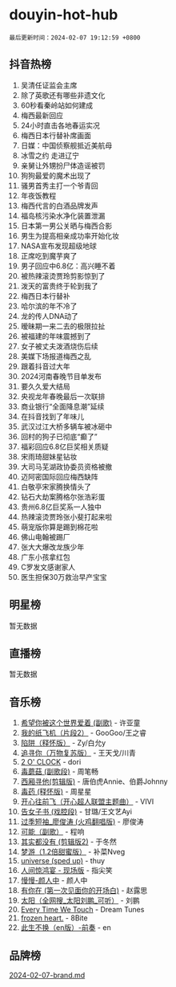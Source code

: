 # douyin-hot-hub

`最后更新时间：2024-02-07 19:12:59 +0800`

## 抖音热榜

1. 吴清任证监会主席
1. 除了英歌还有哪些非遗文化
1. 60秒看秦岭站如何建成
1. 梅西最新回应
1. 24小时直击各地春运实况
1. 梅西日本行替补席画面
1. 日媒：中国侦察舰抵近美航母
1. 冰雪之约 走进辽宁
1. 亲舅让外甥扮尸体造谣被罚
1. 狗狗最爱的魔术出现了
1. 骚男首秀主打一个爷青回
1. 年夜饭教程
1. 梅西代言的白酒品牌发声
1. 福岛核污染水净化装置泄漏
1. 日本第一男公关晒与梅西合影
1. 男生为提高相亲成功率开始化妆
1. NASA宣布发现超级地球
1. 正席吃到魔芋爽了
1. 男子回应中6.8亿：高兴睡不着
1. 被热辣滚烫贾玲剪影惊到了
1. 泼天的富贵终于轮到我了
1. 梅西日本行替补
1. 哈尔滨的年不冷了
1. 龙的传人DNA动了
1. 暧昧期一来二去的极限拉扯
1. 被福建的年味震撼到了
1. 女子被丈夫泼酒烧伤后续
1. 美媒下场报道梅西之乱
1. 跟着抖音过大年
1. 2024河南春晚节目单发布
1. 要久久爱大结局
1. 央视龙年春晚最后一次联排
1. 商业银行“全面降息潮”延续
1. 在抖音找到了年味儿
1. 武汉过江大桥多辆车被冰砸中
1. 回村的狗子已彻底“癫了”
1. 福彩回应6.8亿巨奖相关质疑
1. 宋雨琦甜妹星钻妆
1. 大司马芜湖政协委员资格被撤
1. 迈阿密国际回应梅西缺阵
1. 白敬亭宋家腾换情头了
1. 钻石大劫案腾格尔张浩彩蛋
1. 贵州6.8亿巨奖系一人独中
1. 热辣滚烫贾玲张小斐打起来啦
1. 萌宠版你算是踢到棉花啦
1. 佛山电翰被踢厂
1. 张大大爆改龙族少年
1. 广东小孩拿红包
1. C罗发文感谢家人
1. 医生担保30万救治早产宝宝

## 明星榜

暂无数据

## 直播榜

暂无数据

## 音乐榜

1. [希望你被这个世界爱着 (副歌)](https://sf5-hl-cdn-tos.douyinstatic.com/obj/tos-cn-ve-2774/oUHCmWQfZlE3QQBKBeD8rCFLpJzPgCpImhsxMt) - 许亚童
1. [我的纸飞机（片段2）](https://sf5-hl-cdn-tos.douyinstatic.com/obj/tos-cn-ve-2774/oM2ZrKcg2CD5AeRB2gkeXOFB1IxAGJdZPazYHf) - GooGoo/王之睿
1. [陷阱（释怀版）](https://sf3-cdn-tos.douyinstatic.com/obj/tos-cn-ve-2774/oE8C21LeZrzKLDFfQYgMzx4GAIHageG5IzayY7) - Zy/白允y
1. [追寻你（万物复苏版）](https://sf5-hl-cdn-tos.douyinstatic.com/obj/tos-cn-ve-2774/oYeAZJsbjIDit9APmBg8u6uDUQnHmoCf3gbo74) - 王天戈/川青
1. [2 O' CLOCK](https://sf6-cdn-tos.douyinstatic.com/obj/tos-cn-ve-2774/oIUBICeqlYQHTigCBOnCMlwBZJkgiBjt1oDfbg) - dori
1. [毒蘑菇 (副歌段)](https://sf6-cdn-tos.douyinstatic.com/obj/tos-cn-ve-2774/ocDEUsfdLjxnlFXtfogBCiQCEqYB7QZgZ8VViM) - 周笔畅
1. [西厢寻他(剪辑版)](https://sf5-hl-cdn-tos.douyinstatic.com/obj/tos-cn-ve-2774/oUsAVfAQKlRNxEv5qxvIB8o5qmIWUcXbzJKJhw) - 唐伯虎Annie、伯爵Johnny
1. [毒药 (释怀版)](https://sf5-hl-cdn-tos.douyinstatic.com/obj/tos-cn-ve-2774/oYILMEAzspdZBIzy4frJNB8ZHPHWAhiwowd4Ad) - 周星星
1. [开心往前飞（开心超人联盟主题曲）](https://sf5-hl-cdn-tos.douyinstatic.com/obj/tos-cn-ve-2774/9d8fb7c82cf1421fb93a9fe925275e0a) - VIVI
1. [告女子书 (戏腔段)](https://sf6-cdn-tos.douyinstatic.com/obj/tos-cn-ve-2774/osCCzFxWgstBDi92ZfBB4ht7gQENBmQMAl0eI6) - 甘璐/王文艺Ayi
1. [过季短袖_廖俊涛 (火鸡翻唱版)](https://sf3-cdn-tos.douyinstatic.com/obj/tos-cn-ve-2774/ogQVJl0tRBKxQgZji7YClFEBrVDeHpPTWfCZbQ) - 廖俊涛
1. [可能（副歌）](https://sf5-hl-cdn-tos.douyinstatic.com/obj/tos-cn-ve-2774/cde1731888894259b333569393c2fb51) - 程响
1. [其实都没有 (剪辑版2)](https://sf5-hl-cdn-tos.douyinstatic.com/obj/tos-cn-ve-2774/oEBNQenHZtBhxYjGgUDQk0BCHTigQafgFlbQ7k) - 于冬然
1. [梦游（1.2倍甜蜜版）](https://sf6-cdn-tos.douyinstatic.com/obj/tos-cn-ve-2774/o4gyAUm8hwufoEABmwVIiQtHsFuGzAEEWtNMzo) - 补菜Nveg
1. [universe (sped up)](https://sf5-hl-cdn-tos.douyinstatic.com/obj/tos-cn-ve-2774/oIQnurQLDCsdYeegkM4CKuVb23MZBXtX6QB8bv) - thuy
1. [人间惊鸿宴 - 现场版](https://sf3-cdn-tos.douyinstatic.com/obj/tos-cn-ve-2774/osF4mrPePAf2Yv8Wfr5fATCHZwL5h1QiGQAKwz) - 指尖笑
1. [慢慢-颜人中](https://sf5-hl-cdn-tos.douyinstatic.com/obj/tos-cn-ve-2774/ocjHNfBXdBxQNC8ZGAeoLMFTUgtBg8bkExunDC) - 颜人中
1. [有你在 (第一次见面你的开场白)](https://sf6-cdn-tos.douyinstatic.com/obj/tos-cn-ve-2774/oAthrQ3ClJBfI57uBoFEgNDYtNCZ0TSYQQfxQ0) - 赵露思
1. [太阳（全网搜_太阳刘鹏_可听）](https://sf3-cdn-tos.douyinstatic.com/obj/tos-cn-ve-2774/ogWbyIQnlBFImVbeDocRdCIYtBHlbJXgfZMvgz) - 刘鹏
1. [Every Time We Touch](https://sf5-hl-cdn-tos.douyinstatic.com/obj/tos-cn-ve-2774/ogN6lUKQeBBfEVhIOMikG1CcJjugxk1tztZyhP) - Dream Tunes
1. [frozen heart.](https://sf5-hl-cdn-tos.douyinstatic.com/obj/tos-cn-ve-2774/oIIWJfyjIACZA9zQMtnJ6hQQhFC4vhCupoRBsO) - 8Bite
1. [此生不换（en版）-前奏](https://sf5-hl-cdn-tos.douyinstatic.com/obj/tos-cn-ve-2774/oMDvUGwhKrKYDEqXiMYEwxZqBWIJFA92CiLAO) - en

## 品牌榜

[2024-02-07-brand.md](2024-02-07-brand.md)
